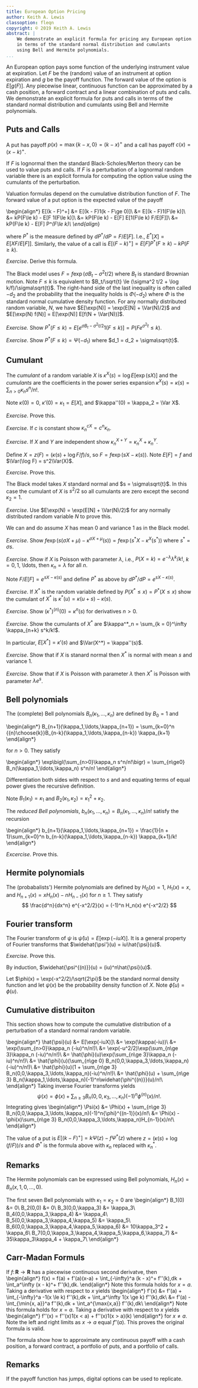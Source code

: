 ```yaml
---
title: European Option Pricing
author: Keith A. Lewis
classoption: fleqn
copyright: © 2019 Keith A. Lewis
abstract: |
	We demonstrate an explicit formula for pricing any European option
	in terms of the standard normal distribution and cumulants
	using Bell and Hermite polynomials.
...
```


An European option pays some function of the underlying instrument value at expiration.
Let $F$ be the (random) value of an instrument at option expiration and $g$ be the
payoff function. The forward value of the option is $E[g(F)]$.
Any piecewise linear, continuous function can be approximated by a cash position,
a forward contract and a linear combination of puts and calls.
We demonstrate an explicit formula for puts and calls in terms of the standard
normal distribution and cumulants using Bell and Hermite polynomials.

## Puts and Calls

A put has payoff $p(x) = \max\{k - x, 0\} = (k - x)^+$ and a call has payoff
$c(x) = (x - k)^+$.

If $F$ is lognormal then the standard Black-Scholes/Merton theory can be used to
value puts and calls. If $F$ is a perturbation of a lognormal random variable there is
an explicit formula for computing the option value using the cumulants of the perturbation.

Valuation formulas depend on the cumulative distribution function of $F$.
The forward value of a put option is the expected value of the payoff

\begin{align*}
E[(k - F)^+] &= E[(k - F)1(k - F\ge 0)]\\
	&= E[(k - F)1(F\le k)]\\
	&= kP(F\le k) - E[F 1(F\le k)]\\
	&= kP(F\le k) - E[F] E[1(F\le k) F/E[F]]\\
	&= kP(F\le k) - E[F] P^*(F\le k)\\
\end{align*}

where $P^*$ is the measure defined by $dP^*/dP = F/E[F]$.
I.e., $E^*[X] = E[X F/E[F]]$. Similarly, the value of a
call is $E[(F - k)^+] = E[F] P^*(F\ge k) - k P(F\ge k)$.

_Exercise_. Derive this formula.

The Black model uses $F = f\exp(\sigma B_t - \sigma^2 t/2)$ where $B_t$ is standard
Brownian motion. Note $F \le k$ is equivalent to
$B_t/\sqrt{t} \le (\sigma^2 t/2 + \log k/f)/\sigma\sqrt{t}$.
The right-hand side of the last inequality is often called $-d_2$
and the probability that the inequality holds is $\Phi(-d_2)$ where $\Phi$ is the standard
normal cumulative density function.
For any normally distributed random variable, $N$, we have
$E[\exp(N)] = \exp(E[N] + \Var(N)/2)$ and
$E[\exp(N) f(N)] = E[\exp(N)] E[f(N + \Var(N))]$.

_Exercise._ Show $P^*(F\le k) = E[e^{\sigma B_t - \sigma^2 t/2}1(F\le k)]
= P(Fe^{\sigma^2 t} \le k)$.

_Exercise_. Show $P^*(F\le k) = \Psi(-d_1)$
where $d_1 = d_2 + \sigma\sqrt{t}$.


## Cumulant

The _cumulant_ of a random variable $X$ is $\kappa^X(s) = \log E[\exp(sX)]$
and the _cumulants_ are the coefficients in the power series expansion
$\kappa^X(s) = \kappa(s) = \sum_{n>0} \kappa_n s^n/n!$.

Note $\kappa(0) = 0$, $\kappa'(0) = \kappa_1 = E[X]$,
and $\kappa''(0) = \kappa_2 = \Var X$.

_Exercise_. Prove this.

_Exercise_. If $c$ is constant show $\kappa_n^{cX} = c^n\kappa_n$.

_Exercise_. If $X$ and $Y$ are independent show $\kappa_n^{X+Y} = \kappa_n^X + \kappa_n^Y$.

Define $X = z(F) = (\kappa(s) + \log F/f)/s$, so
$F = f\exp(sX - \kappa(s))$.  Note $E[F] = f$ and $\Var(\log F) = s^2\Var(X)$.

_Exercise_. Prove this.

The Black model takes $X$
standard normal and $s = \sigma\sqrt{t}$. In this case the cumulant of $X$
is $s^2/2$ so all cumulants are zero except the second $\kappa_2 = 1$.

_Exercise_. Use $E\exp(N) = \exp(E[N] + \Var(N)/2)$ for any normally distributed
random variable $N$ to prove this.

We can and do assume $X$ has mean $0$ and variance $1$ as in the Black model.

_Exercise_. Show $f\exp(s(\sigma X + \mu) - \kappa^{\sigma X+\mu}(s))
= f\exp(s^*X - \kappa^X(s^*))$ where $s^* = \sigma s$.

_Exercise_. Show if $X$ is Poisson with parameter $\lambda$, i.e.,
$P(X = k) = e^{-\lambda} \lambda^k/k!$, $k = 0, 1$, \ldots, then
$\kappa_n = \lambda$ for all $n$.

Note $F/E[F] = e^{sX - \kappa(s)}$ and define $P^*$ as above by $dP^*/dP = e^{sX - \kappa(s)}$.

_Exercise_. If $X^*$ is the random variable defined by $P(X^*\le x) = P^*(X\le x)$ show
the cumulant of $X^*$ is $\kappa^*(u) = \kappa(u + s) - \kappa(s)$.

_Exercise_. Show $(\kappa^*)^{(n)}(0) = \kappa^n(s)$ for derivatives $n > 0$.

_Exercise_. Show the cumulants of $X^*$ are $\kappa^*_n = \sum_{k = 0}^\infty \kappa_{n+k} s^k/k!$.

In particular, $E[X^*] = \kappa'(s)$ and $\Var(X^*) = \kappa''(s)$.

_Exercise_. Show that if $X$ is stanard normal then $X^*$ is normal with mean $s$ and variance 1.

_Exercise_. Show that if $X$ is Poisson with parameter $\lambda$ then $X^*$ 
is Poisson with parameter $\lambda e^s$.

## Bell polynomials

The (complete) Bell polynomials $B_n(\kappa_1,\ldots,\kappa_n)$
are defined by $B_0 = 1$ and

\begin{align*}
	B_{n+1}(\kappa_1,\ldots,\kappa_{n+1})
		= \sum_{k=0}^n {{n}\choose{k}}B_{n-k}(\kappa_1,\ldots,\kappa_{n-k}) \kappa_{k+1}
\end{align*}

for $n > 0$. They satisfy

\begin{align*}
	\exp\bigl(\sum_{n>0}\kappa_n s^n/n!\bigr) = \sum_{n\ge0} B_n(\kappa_1,\ldots,\kappa_n) s^n/n!
\end{align*}

Differentiation both sides with respect to $s$
and and equating terms of equal power gives the recursive definition.

Note $B_1(\kappa_1) = \kappa_1$ and $B_2(\kappa_1,\kappa_2) = \kappa_1^2 + \kappa_2$.

The _reduced Bell polynomials_, $b_n(\kappa_1,\ldots,\kappa_n) = B_n(\kappa_1,\ldots,\kappa_n)/n!$
satisfy the recursion

\begin{align*}
	b_{n+1}(\kappa_1,\ldots,\kappa_{n+1})
		= \frac{1}{n + 1}\sum_{k=0}^n b_{n-k}(\kappa_1,\ldots,\kappa_{n-k}) \kappa_{k+1}/k!
\end{align*}

_Excercise_. Prove this.

## Hermite polynomials

The (probabalists') Hermite polynomials are defined by $H_0(x)
= 1$, $H_1(x) = x$, and $H_{n+1}(x) = x H_n(x) - n H_{n-1}(x)$ for $n \ge 1$.
They satisfy
$$
\frac{d^n}{dx^n} e^{-x^2/2}(x) = (-1)^n H_n(x) e^{-x^2/2} 
$$

## Fourier transform

The Fourier transform of $\psi$ is $\hat{\psi}(u) = E[\exp(-iuX)]$.
It is a general property of
Fourier transforms that $\widehat{\psi'}(u) = iu\hat{\psi}(u)$.

_Exercise_. Prove this.

By induction, $\widehat{\psi^{(n)}}(u) = (iu)^n\hat{\psi}(u)$.

Let $\phi(x) = \exp(-x^2/2)/\sqrt{2\pi}$ be the standard normal density
function and let $\psi(x)$ be the probability density function of $X$.
Note $\hat{\phi}(u) = \phi(u)$.

## Cumulative distribuiton

This section shows how to compute the cumulative distribution of a perturbation
of a standard normal random variable.

\begin{align*}
\hat{\psi}(u) &= E[\exp(-iuX)]\\
	&= \exp(\kappa(-iu))\\
	&= \exp(\sum_{n>0}\kappa_n (-iu)^n/n!)\\
	&= \exp(-u^2/2)\exp(\sum_{n\ge 3}\kappa_n (-iu)^n/n!)\\
	&= \hat{\phi}(u)\exp(\sum_{n\ge 3}\kappa_n (-iu)^n/n!)\\
	&= \hat{\phi}(u)(\sum_{n\ge 0} B_n(0,0,\kappa_3,\ldots,\kappa_n)(-iu)^n/n!)\\
	&= \hat{\phi}(u)(1 + \sum_{n\ge 3} B_n(0,0,\kappa_3,\ldots,\kappa_n)(-iu)^n/n!)\\
	&= \hat{\phi}(u) + \sum_{n\ge 3} B_n(\kappa_1,\ldots,\kappa_n)(-1)^n\widehat{\phi^{(n)}}(u)/n!\\
\end{align*}
Taking inverse Fourier transforms yields
$$
\psi(x) = \phi(x) + \sum_{n\ge 3} B_n(0,0,\kappa_3,\ldots,\kappa_n)(-1)^n{\phi}^{(n)}(x)/n!.
$$
Integrating gives
\begin{align*}
\Psi(x) &= \Phi(x) + \sum_{n\ge 3} B_n(0,0,\kappa_3,\ldots,\kappa_n)(-1)^n{\phi}^{(n-1)}(x)/n!\\
	    &= \Phi(x) - \phi(x)\sum_{n\ge 3} B_n(0,0,\kappa_3,\ldots,\kappa_n)H_{n-1}(x)/n!\\
\end{align*}

The value of a put is $E[(k - F)^+] = k\Psi(z) - f\Psi^*(z)$ where
$z = (\kappa(s) + \log(f/F))/s$ and $\Phi^*$ is the formula above with
$\kappa_n$ replaced with $\kappa_n^*$.

## Remarks

The Hermite polynomials can be expressed using Bell polynomials, $H_n(x) = B_n(x,1,0,\ldots,0)$.

The first seven Bell polynomials with $\kappa_1 = \kappa_2 = 0$ are
\begin{align*}
	B_1(0) &= 0\\
	B_2(0,0) &= 0\\
	B_3(0,0,\kappa_3) &= \kappa_3\\
	B_4(0,0,\kappa_3,\kappa_4) &= \kappa_4\\
	B_5(0,0,\kappa_3,\kappa_4,\kappa_5) &= \kappa_5\\
	B_6(0,0,\kappa_3,\kappa_4,\kappa_5,\kappa_6) &= 10\kappa_3^2 + \kappa_6\\
	B_7(0,0,\kappa_3,\kappa_4,\kappa_5,\kappa_6,\kappa_7) &= 35\kappa_3\kappa_4 + \kappa_7\\
\end{align*}

## Carr-Madan Formuls

If $f\colon\mathbf{R}\to\mathbf{R}$ has a piecewise continuous second derivatve, then
\begin{align*}
f(x) = f(a) + f'(a)(x-a) + \int_{-\infty}^a (k - x)^+ f''(k)\,dk + \int_a^\infty (x - k)^+ f''(k)\,dk.
\end{align*}
Note this formula holds for $x = a$. Taking a derivative with respect to $x$ yields
\begin{align*}
f'(x) &= f'(a) + \int_{-\infty}^a -1(x \le k) f''(k)\,dk + \int_a^\infty 1(x \ge k) f''(k)\,dk\\
      &= f'(a) - \int_{\min\{x, a\}}^a f''(k)\,dk + \int_a^{\max\{x,a\}} f''(k)\,dk\\
\end{align*}
Note this formula holds for $x = a$. Taking a derivative with respect to $x$ yields
\begin{align*}
f''(x) = f''(x)1(x < a) + f''(x)1(x > a)(k)
\end{align*}
for $x\not= a$. Note the left and right limits as $x\to a$ equal $f''(a)$.
This proves the original formula is valid.

The formula show how to approximate any continuous payoff with a cash position, a forward
contract, a portfolio of puts, and a portfolio of calls.

## Remarks

If the payoff function has jumps, digital options can be used to replicate.
